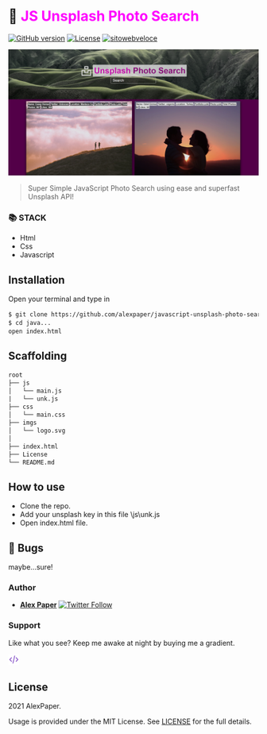 # 🧮 <span style="color:magenta">JS Unsplash Photo Search</span>


[![GitHub version](https://img.shields.io/badge/version-v1.0.0-blue.svg)](https://github.com/yilber/readme-boilerplate)
[![License](https://img.shields.io/github/license/yilber/readme-boilerplate.svg)](https://github.com/Yilber/readme-boilerplate/blob/master/LICENSE)
[![sitowebveloce](https://img.shields.io/static/v1?label=veloce&message=Photo-Search&color=magenta)](https://unsplash.com)


<!-- ## Background -->

![image](./imgs/front.png)

> Super Simple JavaScript Photo Search using ease and superfast Unsplash API!

### 📚 STACK
- Html
- Css
- Javascript

## Installation

Open your terminal and type in

```sh
$ git clone https://github.com/alexpaper/javascript-unsplash-photo-search.git
$ cd java...
open index.html
```

## Scaffolding

```text
root
├── js
│   └── main.js
|   └── unk.js
├── css
│   └── main.css
├── imgs
│   └── logo.svg
│       
├── index.html
├── License
└── README.md
```

## How to use

* Clone the repo.
* Add your unsplash key in this file \js\unk.js
* Open index.html file.

## 🐛 Bugs

maybe...sure!

### Author

* [**Alex Paper**](https://www.sitowebveloce.it/) [![Twitter Follow](https://img.shields.io/twitter/follow/sitowebveloce.svg?style=social)](https://twitter.com/sitowebveloce)

### Support

Like what you see? Keep me awake at night by buying me a gradient.

<a href="https://buymeagradient.com/" target="_blank"><img src="./imgs/code.svg" alt="Buy Me A Gradient" style="height: auto !important;width: 22px !important;"></a>
<!-- <a href="https://www.patreon.com/bePatron?u=17267732" target="_blank"><img src="https://c5.patreon.com/external/logo/become_a_patron_button@2x.png" height="37" alt="Become a patreon" style="height: auto !important;width: auto !important;"></a> -->
## License

2021 AlexPaper.

Usage is provided under the MIT License. See [LICENSE](https://github.com/Yilber/readme-boilerplate/blob/master/LICENSE) for the full details.
